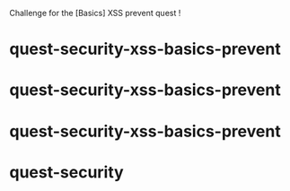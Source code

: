 Challenge for the [Basics] XSS prevent quest !
# quest-security-xss-basics-prevent
# quest-security-xss-basics-prevent
# quest-security-xss-basics-prevent
# quest-security
